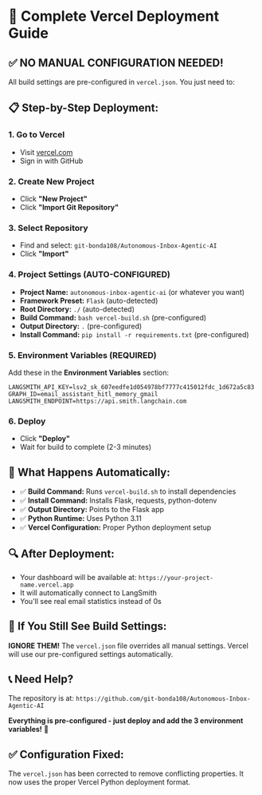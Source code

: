 # 🚀 Complete Vercel Deployment Guide

## ✅ **NO MANUAL CONFIGURATION NEEDED!**

All build settings are pre-configured in `vercel.json`. You just need to:

## 📋 **Step-by-Step Deployment:**

### 1. **Go to Vercel**
- Visit [vercel.com](https://vercel.com)
- Sign in with GitHub

### 2. **Create New Project**
- Click **"New Project"**
- Click **"Import Git Repository"**

### 3. **Select Repository**
- Find and select: `git-bonda108/Autonomous-Inbox-Agentic-AI`
- Click **"Import"**

### 4. **Project Settings (AUTO-CONFIGURED)**
- **Project Name:** `autonomous-inbox-agentic-ai` (or whatever you want)
- **Framework Preset:** `Flask` (auto-detected)
- **Root Directory:** `./` (auto-detected)
- **Build Command:** `bash vercel-build.sh` (pre-configured)
- **Output Directory:** `.` (pre-configured)
- **Install Command:** `pip install -r requirements.txt` (pre-configured)

### 5. **Environment Variables (REQUIRED)**
Add these in the **Environment Variables** section:

```
LANGSMITH_API_KEY=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
GRAPH_ID=email_assistant_hitl_memory_gmail
LANGSMITH_ENDPOINT=https://api.smith.langchain.com
```

### 6. **Deploy**
- Click **"Deploy"**
- Wait for build to complete (2-3 minutes)

## 🎯 **What Happens Automatically:**

- ✅ **Build Command:** Runs `vercel-build.sh` to install dependencies
- ✅ **Install Command:** Installs Flask, requests, python-dotenv
- ✅ **Output Directory:** Points to the Flask app
- ✅ **Python Runtime:** Uses Python 3.11
- ✅ **Vercel Configuration:** Proper Python deployment setup

## 🔍 **After Deployment:**

- Your dashboard will be available at: `https://your-project-name.vercel.app`
- It will automatically connect to LangSmith
- You'll see real email statistics instead of 0s

## 🚨 **If You Still See Build Settings:**

**IGNORE THEM!** The `vercel.json` file overrides all manual settings. Vercel will use our pre-configured settings automatically.

## 📞 **Need Help?**

The repository is at: `https://github.com/git-bonda108/Autonomous-Inbox-Agentic-AI`

**Everything is pre-configured - just deploy and add the 3 environment variables!** 🚀

## ✅ **Configuration Fixed:**

The `vercel.json` has been corrected to remove conflicting properties. It now uses the proper Vercel Python deployment format.
